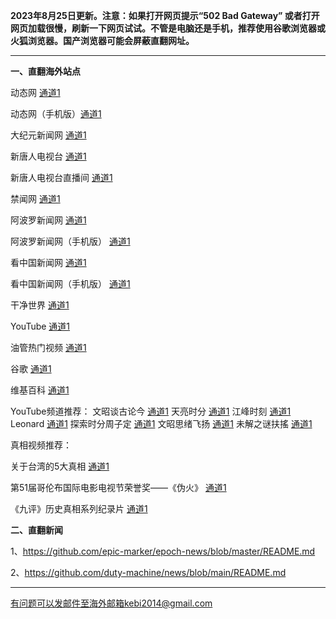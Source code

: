 **2023年8月25日更新。注意：如果打开网页提示“502 Bad Gateway” 或者打开网页加载很慢，刷新一下网页试试。不管是电脑还是手机，推荐使用谷歌浏览器或火狐浏览器。国产浏览器可能会屏蔽直翻网址。**

***

**一、直翻海外站点**

动态网 [通道1](https://free.dtku11.xyz/20) 

动态网（手机版）[通道1](https://free.dtku11.xyz/21) 

大纪元新闻网 [通道1](https://free.dtku11.xyz/21) 

新唐人电视台 [通道1](https://free.dtku11.xyz/4) 

新唐人电视台直播间 [通道1](https://free.dtku11.xyz/44) 

禁闻网 [通道1](https://free.dtku11.xyz/3) 

阿波罗新闻网 [通道1](https://free.dtku11.xyz/7) 

阿波罗新闻网（手机版） [通道1](https://free.dtku11.xyz/53) 

看中国新闻网 [通道1](https://free.dtku11.xyz/26) 

看中国新闻网（手机版） [通道1](https://free.dtku11.xyz/54) 

干净世界 [通道1](https://free.dtku11.xyz/1)

YouTube [通道1](https://free.dtku11.xyz/45) 

油管热门视频 [通道1](https://free.dtku11.xyz/55) 

谷歌 [通道1](https://free.dtku11.xyz/62) 

维基百科 [通道1](https://free.dtku11.xyz/63) 

YouTube频道推荐： 文昭谈古论今 [通道1](https://free.dtku11.xyz/46)  天亮时分 [通道1](https://free.dtku11.xyz/47)  江峰时刻 [通道1](https://free.dtku11.xyz/48)  Leonard [通道1](https://free.dtku11.xyz/49)  探索时分周子定 [通道1](https://free.dtku11.xyz/50) 文昭思绪飞扬 [通道1](https://free.dtku11.xyz/51) 未解之谜扶搖 [通道1](https://free.dtku11.xyz/52) 

真相视频推荐：

关于台湾的5大真相 [通道1](https://free.dtku10.xyz/70)

第51届哥伦布国际电影电视节荣誉奖——《伪火》 [通道1](https://free.dtku10.xyz/71)

《九评》历史真相系列纪录片 [通道1](https://free.dtku10.xyz/72)

**二、直翻新闻**

1、https://github.com/epic-marker/epoch-news/blob/master/README.md

2、https://github.com/duty-machine/news/blob/main/README.md

***


有问题可以发邮件至海外邮箱kebi2014@gmail.com